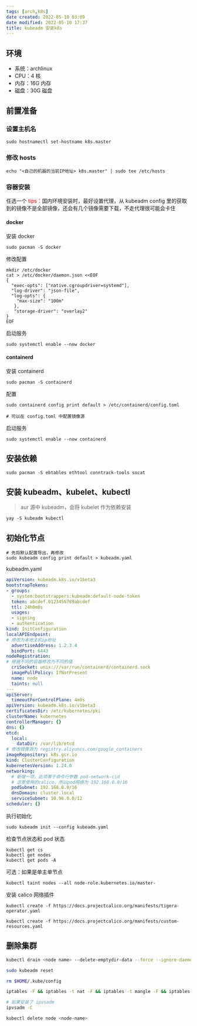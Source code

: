 ```yaml
---
tags: [arch,k8s]
date created: 2022-05-10 03:09
date modified: 2022-05-10 17:37
title: kubeadm 安装k8s
---
```


## 环境
- 系统：archlinux
- CPU：4 核
- 内存：16G 内存
- 磁盘：30G 磁盘

## 前置准备
### 设置主机名

```shell
sudo hostnamectl set-hostname k8s.master
```

### 修改 hosts

```shell
echo "<自己的机器的当前IP地址> k8s.master" | sudo tee /etc/hosts
```

### 容器安装
任选一个
<font style="color: red">tips：</font>国内环境安装时，最好设置代理，从 kubeadm config 里的获取到的镜像不是全部镜像，还会有几个镜像需要下载，不走代理很可能会卡住

#### docker
安装 docker

```shell
sudo pacman -S docker
```

修改配置

```shell
mkdir /etc/docker
cat > /etc/docker/daemon.json <<EOF
{
  "exec-opts": ["native.cgroupdriver=systemd"],
  "log-driver": "json-file",
  "log-opts": {
    "max-size": "100m"
   },
   "storage-driver": "overlay2"
}
EOF
```

启动服务

```shell
sudo systemctl enable --now docker
```

#### containerd
安装 containerd

```shell
sudo pacman -S containerd
```

配置

```shell
sudo containerd config print default > /etc/containerd/config.toml

# 可以在 config.toml 中配置镜像源
```

启动服务

```shell
sudo systemctl enable --now containerd
```

## 安装依赖

```shell
sudo pacman -S ebtables ethtool conntrack-tools socat
```

## 安装 kubeadm、kubelet、kubectl
> aur 源中 kubeadm，会将 kubelet 作为依赖安装

```shell
yay -S kubeadm kubectl
```

## 初始化节点

```shell
# 先将默认配置导出，再修改
sudo kubeadm config print default > kubeadm.yaml
```

kubeadm.yaml

```yaml
apiVersion: kubeadm.k8s.io/v1beta3
bootstrapTokens:
- groups:
  - system:bootstrappers:kubeadm:default-node-token
  token: abcdef.0123456789abcdef
  ttl: 24h0m0s
  usages:
  - signing
  - authentication
kind: InitConfiguration
localAPIEndpoint:
# 修改为本地主机ip地址
  advertiseAddress: 1.2.3.4
  bindPort: 6443
nodeRegistration:
# 根据不同的容器修改为不同的值
  criSocket: unix:///var/run/containerd/containerd.sock
  imagePullPolicy: IfNotPresent
  name: node
  taints: null
---
apiServer:
  timeoutForControlPlane: 4m0s
apiVersion: kubeadm.k8s.io/v1beta3
certificatesDir: /etc/kubernetes/pki
clusterName: kubernetes
controllerManager: {}
dns: {}
etcd:
  local:
    dataDir: /var/lib/etcd
# 修改镜像源为 registry.aliyuncs.com/google_containers
imageRepository: k8s.gcr.io
kind: ClusterConfiguration
kubernetesVersion: 1.24.0
networking:
  # 新增一项，此项等于命令行参数 pod-network-cid
  # 这里使用的calico，所以pod网络为 192.168.0.0/16
  podSubnet: 192.168.0.0/16
  dnsDomain: cluster.local
  serviceSubnet: 10.96.0.0/12
scheduler: {}
```

执行初始化

```shell
sudo kubeadm init --config kubeadm.yaml
```

检查节点状态和 pod 状态

```shell
kubectl get cs
kubectl get nodes
kubectl get pods -A
```

可选：如果是单主单节点

```shell
kubectl taint nodes --all node-role.kubernetes.io/master-
```

安装 calico 网络插件

```shell
kubectl create -f https://docs.projectcalico.org/manifests/tigera-operator.yaml

kubectl create -f https://docs.projectcalico.org/manifests/custom-resources.yaml
```

## 删除集群

```bash
kubectl drain <node name> --delete-emptydir-data --force --ignore-daemonsets

sudo kubeadm reset

rm $HOME/.kube/config

iptables -F && iptables -t nat -F && iptables -t mangle -F && iptables -X

# 如果安装了 ipvsadm
ipvsadm -C

kubectl delete node <node-name>
```